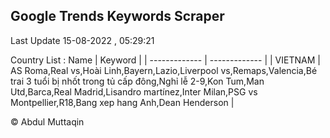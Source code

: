 

## Google Trends Keywords Scraper 
 
Last Update 15-08-2022 , 05:29:21

Country List :
 Name  | Keyword |
| ------------- | ------------- |
| VIETNAM | AS Roma,Real vs,Hoài Linh,Bayern,Lazio,Liverpool vs,Remaps,Valencia,Bé trai 3 tuổi bị nhốt trong tủ cấp đông,Nghỉ lễ 2-9,Kon Tum,Man Utd,Barca,Real Madrid,Lisandro martínez,Inter Milan,PSG vs Montpellier,R18,Bang xep hang Anh,Dean Henderson |



© Abdul Muttaqin 
